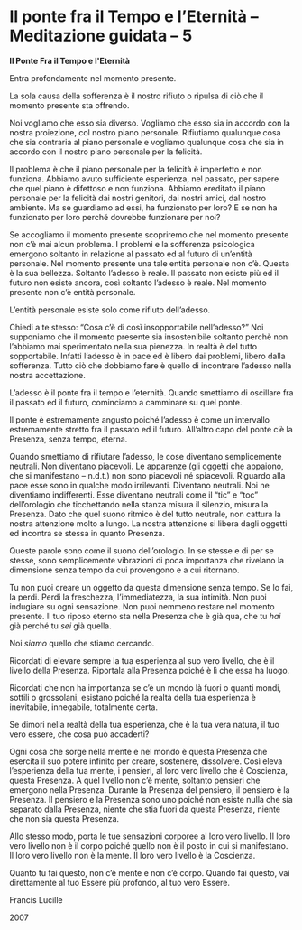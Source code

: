 # Il ponte fra il Tempo e l’Eternità – Meditazione guidata – 5

**Il Ponte Fra il Tempo e l'Eternità**

Entra profondamente nel momento presente.

La sola causa della sofferenza è il nostro rifiuto o ripulsa di ciò che il momento presente sta offrendo.

Noi vogliamo che esso sia diverso. Vogliamo che esso sia in accordo con la nostra proiezione, col nostro piano personale. Rifiutiamo qualunque cosa che sia contraria al piano personale e vogliamo qualunque cosa che sia in accordo con il nostro piano personale per la felicità.

Il problema è che il piano personale per la felicità è imperfetto e non funziona. Abbiamo avuto sufficiente esperienza, nel passato, per sapere che quel piano è difettoso e non funziona. Abbiamo ereditato il piano personale per la felicità dai nostri genitori, dai nostri amici, dal nostro ambiente. Ma se guardiamo ad essi, ha funzionato per loro? E se non ha funzionato per loro perché dovrebbe funzionare per noi?

Se accogliamo il momento presente scopriremo che nel momento presente non c’è mai alcun problema. I problemi e la sofferenza psicologica emergono soltanto in relazione al passato ed al futuro di un’entità personale. Nel momento presente una tale entità personale non c’è. Questa è la sua bellezza. Soltanto l’adesso è reale. Il passato non esiste più ed il futuro non esiste ancora, così soltanto l’adesso è reale. Nel momento presente non c’è entità personale.

L’entità personale esiste solo come rifiuto dell’adesso.

Chiedi a te stesso: “Cosa c’è di così insopportabile nell’adesso?” Noi supponiamo che il momento presente sia insostenibile soltanto perchè non l’abbiamo mai sperimentato nella sua pienezza. In realtà è del tutto sopportabile. Infatti l’adesso è in pace ed è libero dai problemi, libero dalla sofferenza. Tutto ciò che dobbiamo fare è quello di incontrare l’adesso nella nostra accettazione.

L’adesso è il ponte fra il tempo e l’eternità. Quando smettiamo di oscillare fra il passato ed il futuro, cominciamo a camminare su quel ponte.

Il ponte è estremamente angusto poiché l’adesso è come un intervallo estremamente stretto fra il passato ed il futuro. All’altro capo del ponte c’è la Presenza, senza tempo, eterna.

Quando smettiamo di rifiutare l’adesso, le cose diventano semplicemente neutrali. Non diventano piacevoli. Le apparenze (gli oggetti che appaiono, che si manifestano – n.d.t.) non sono piacevoli né spiacevoli. Riguardo alla pace esse sono in qualche modo irrilevanti. Diventano neutrali. Noi ne diventiamo indifferenti. Esse diventano neutrali come il “tic” e “toc” dell’orologio che ticchettando nella stanza misura il silenzio, misura la Presenza. Dato che quel suono ritmico è del tutto neutrale, non cattura la nostra attenzione molto a lungo. La nostra attenzione si libera dagli oggetti ed incontra se stessa in quanto Presenza.

Queste parole sono come il suono dell’orologio. In se stesse e di per se stesse, sono semplicemente vibrazioni di poca importanza che rivelano la dimensione senza tempo da cui provengono e a cui ritornano.

Tu non puoi creare un oggetto da questa dimensione senza tempo. Se lo fai, la perdi. Perdi la freschezza, l’immediatezza, la sua intimità. Non puoi indugiare su ogni sensazione. Non puoi nemmeno restare nel momento presente. Il tuo riposo eterno sta nella Presenza che è già qua, che tu _hai_ già perché tu _sei_ già quella.

Noi _siamo_ quello che stiamo cercando.

Ricordati di elevare sempre la tua esperienza al suo vero livello, che è il livello della Presenza. Riportala alla Presenza poiché è lì che essa ha luogo.

Ricordati che non ha importanza se c’è un mondo là fuori o quanti mondi, sottili o grossolani, esistano poiché la realtà della tua esperienza è inevitabile, innegabile, totalmente certa.

Se dimori nella realtà della tua esperienza, che è la tua vera natura, il tuo vero essere, che cosa può accaderti?

Ogni cosa che sorge nella mente e nel mondo è questa Presenza che esercita il suo potere infinito per creare, sostenere, dissolvere. Così eleva l’esperienza della tua mente, i pensieri, al loro vero livello che è Coscienza, questa Presenza. A quel livello non c’è mente, soltanto pensieri che emergono nella Presenza. Durante la Presenza del pensiero, il pensiero è la Presenza. Il pensiero e la Presenza sono uno poiché non esiste nulla che sia separato dalla Presenza, niente che stia fuori da questa Presenza, niente che non sia questa Presenza.

Allo stesso modo, porta le tue sensazioni corporee al loro vero livello. Il loro vero livello non è il corpo poiché quello non è il posto in cui si manifestano. Il loro vero livello non è la mente. Il loro vero livello è la Coscienza.

Quanto tu fai questo, non c’è mente e non c’è corpo. Quando fai questo, vai direttamente al tuo Essere più profondo, al tuo vero Essere.

Francis Lucille

2007